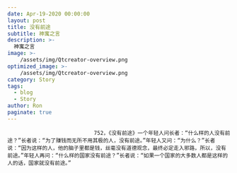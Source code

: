```yaml
---
date: Apr-19-2020 00:00:00
layout: post
title: 没有前途
subtitle: 神寓之言
description: >-
  神寓之言
image: >-
    /assets/img/Qtcreator-overview.png
optimized_image: >-
    /assets/img/Qtcreator-overview.png
category: Story
tags:
  - blog
  - Story
author: Ron
paginate: true
---
```


							　　752，《没有前途》一个年轻人问长者：“什么样的人没有前途？”长者说：“为了赚钱而无所不用其极的人，没有前途。”年轻人又问：“为什么？”长者说：“因为这样的人，他的脑子里都是钱，丝毫没有道德观念，最终必定走入邪路，所以，没有前途。”年轻人再问：“什么样的国家没有前途？”长者说：“如果一个国家的大多数人都是这样的人的话，国家就没有前途。”
							
							
						